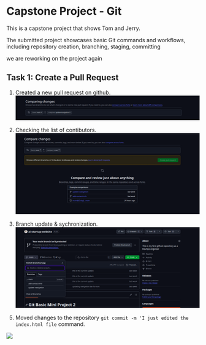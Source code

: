 # Capstone Project - Git
<p> This is a capstone project that shows Tom and Jerry. </p>
<p> The submitted project showcases basic Git commands and workflows, including repository creation, branching, staging, committing </p>
<p> we are reworking on the project again</p>

## Task 1: Create a Pull Request
1. Created a new pull request on github.
![](./images/creating_a_pull.png)

1. Checking the list of contibutors.
![](./images/new_pull_request.png)

1. Branch update & sychronization.
![](./images/branch_update.png)

<!-- 1. Cloned to the local machine using the command line.
    <p> This command will create a local copy of the repository on your machine. </p>
```git clone <repository-url>```
    <p> The command will create a directory with the same name as the repository. </p> -->

<!-- ![](./img/cloned-to-localhost_3.png) -->

5. Moved changes to the repository `git commit -m 'I just edited the index.html file` command.

![](./images/showing_my_push.png)

<!-- 1. Created a new file using `touch` command.
```git touch <file-name>```
    <p> This command will create a new file in the current directory. </p>
![](./img/created_index.html_7.png)

1. Checked the status of the repository using `git status` command.
```git status```
    <p> This command will show you the current status of the repository. </p>
![](./img/check-if-changes-staged_8.png)

1. Added the file to the staging area using `git add` command.
```git add <file-name>```
    <p> This command will add the file to the staging area. </p>
![](./img/staged_index.html_9.png)

1. Committed the changes using `git commit` command.
```git commit -m "<commit-message>"```
    <p> This command will commit the changes to the repository. </p>
![](./img/commit_and_push-to-main_10.png)

1.  Successfully pushed the changes to the remote repository using `git push` command.
```git push origin <branch-name>```
    <p> This command will push the changes to the remote repository. </p>
![](img/successfully_pushed_11.png)

1.  Check current branch using `git branch` command.
```git branch```
    <p> This command will show you the current branch. </p>
![](img/chech-current-branch_12.png)

1.  Created a new branch for Tom using `git checkout -b` command.
```git checkout -b <branch-name>```
    <p> This command will create a new branch and switch to it. </p>
![](img/created_&switched_update-nav_13.png)

1.  Confirmed the branch using `git branch` command.
```git branch```
    <p> This command will show you the current branch. </p>
![](img/check-branch-switch_14.png)

1.  Editing the html file on Tom's branch.
```git touch <file-name>```
    <p> This command will create a new file in the current directory. </p>
![](img/Tom-nav_15.png)

1.  Confirmed the changes using `git status` command.
```git status```
    <p> This command will show you the current status of the repository. </p>
![](img/checking-changes-in-tom_16.png)

1.  Added the changes to the staging area using `git add` command.
```git add <file-name>```
    <p> This command will add the file to the staging area. </p>
![](img/staging_&_confirming_tom_17.png)

1.  Commit and push the changes to the remote repository using `git commit` and `git push` commands.
```git commit -m "<commit-message>"```
```git push origin <branch-name>```
    <p> This command will commit the changes to the repository. </p>
    <p> This command will push the changes to the remote repository. </p>
![](img/commit_&_pushed_tombranch_18.png)

1.  Switched back to the main branch using `git checkout` command.
```git checkout <branch-name>```
    <p> This command will switch to the specified branch. </p>
![](img/switched-back-to-main_19.png)

1.  Pulled changed from update-nav branch using `git pull` command.
```git pull origin <branch-name>```
    <p> This command will pull the changes from the specified branch. </p>
![](img/pull-changes-from-updatebranch-to-main_20.png)

1.  Checkout and switched to add-contact-info branch using `git checkout` command.
```git checkout <branch-name>```
    <p> This command will switch to the specified branch. </p>
![](img/checkout_&_switch_to_add-contact_info_21.png)

1.  Confirm changes and push to the remote repository using `git status` and `git push` commands.
```git status```
```git push origin <branch-name>```
    <p> This command will show you the current status of the repository. </p>
    <p> This command will push the changes to the remote repository. </p>
![](img/confirming_changes_&_pushed-to_github_22.png)
![](img/backup_for_22.png)
 -->
